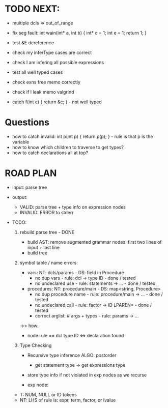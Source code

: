 # TODO NEXT:
- multiple dcls => out_of_range
- fix seg fault:
int wain(int* a, int b) {
    int* c = 1;
    int e = 1;
    return 1;
}
- test &E dereference
- check my inferType cases are correct
- check I am infering all possible expressions
- test all well typed cases

- check exns free memo correctly
- check if I leak memo valgrind
- catch f(int c) { return &c; } - not well typed

# Questions
- how to catch invalid: int p(int p) { return p(p); } - rule is that p is the variable
- how to know which children to traverse to get types?
- how to catch declarations all at top?

# ROAD PLAN
- input: parse tree
- output: 
    - VALID: parse tree + type info on expression nodes
    - INVALID: ERROR to stderr

- TODO:
    1. rebuild parse tree - DONE
        - build AST: remove augmented grammar nodes: first two lines of input + last line
        - build tree

    2. symbol table / name errors:
        - vars: NT: dcls/params - DS: field in Procedure
            - no dup vars - rule: dcl -> type ID - done / tested
            - no undeclared use - rule: statements -> ... - done / tested
        - procedures: NT: procedure/main - DS: map<string, Procedure>
            - no dup procedure name - rule: procedure/main -> ... - done / tested
            - no undeclared call - rule: factor -> ID LPAREN* - done / tested
            - correct arglist: # args + types - rule: params -> ...

        ->> how:
        - node.rule == dcl type ID <=> declaration found

    3. Type Checking
        - Recursive type inference ALGO: postorder
            - get statement type -> get expressions type
        - store type info if not violated in exp nodes as we recurse


        - exp node:
    - T: NUM, NULL or ID tokens
    - NT: LHS of rule is: expr, term, factor, or lvalue
